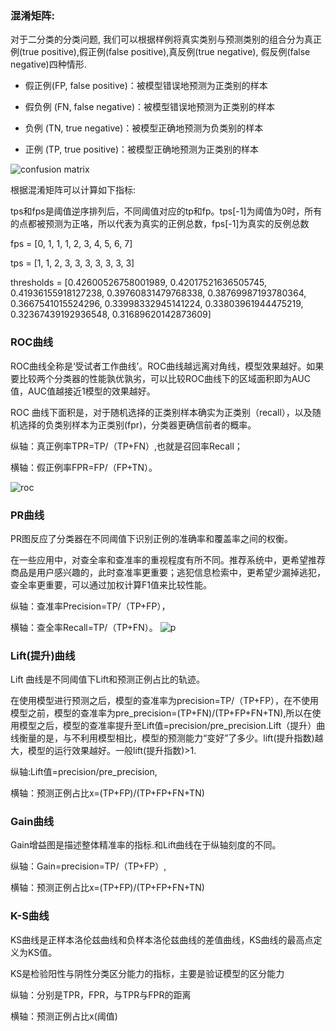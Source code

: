 ### 混淆矩阵:
对于二分类的分类问题, 我们可以根据样例将真实类别与预测类别的组合分为真正例(true positive),假正例(false positive),真反例(true negative), 假反例(false negative)四种情形.


- 假正例(FP, false positive)：被模型错误地预测为正类别的样本

- 假负例 (FN, false negative)：被模型错误地预测为正类别的样本

- 负例 (TN, true negative)：被模型正确地预测为负类别的样本

- 正例 (TP, true positive)：被模型正确地预测为正类别的样本

![confusion matrix](../common/confusion-matrix.jpeg)


根据混淆矩阵可以计算如下指标:


tps和fps是阈值逆序排列后，不同阈值对应的tp和fp。tps[-1]为阈值为0时，所有的点都被预测为正咯，所以代表为真实的正例总数，fps[-1]为真实的反例总数

fps = [0, 1, 1, 1, 2, 3, 4, 5, 6, 7]

tps = [1, 1, 2, 3, 3, 3, 3, 3, 3, 3]

thresholds = [0.42600526758001989, 0.42017521636505745, 0.41936155918127238, 0.39760831479768338, 0.38769987193780364, 0.3667541015524296, 0.33998332945141224, 0.33803961944475219, 0.32367439192936548, 0.31689620142873609]

### ROC曲线
ROC曲线全称是‘受试者工作曲线’。ROC曲线越远离对角线，模型效果越好。如果要比较两个分类器的性能孰优孰劣，可以比较ROC曲线下的区域面积即为AUC值，AUC值越接近1模型的效果越好。

ROC 曲线下面积是，对于随机选择的正类别样本确实为正类别（recall），以及随机选择的负类别样本为正类别(fpr)，分类器更确信前者的概率。

纵轴：真正例率TPR=TP/（TP+FN）,也就是召回率Recall；

横轴：假正例率FPR=FP/（FP+TN）。

![roc](../common/roc.jpeg)



### PR曲线
PR图反应了分类器在不同阈值下识别正例的准确率和覆盖率之间的权衡。

在一些应用中，对查全率和查准率的重视程度有所不同。推荐系统中，更希望推荐商品是用户感兴趣的，此时查准率更重要；逃犯信息检索中，更希望少漏掉逃犯，查全率更重要，可以通过加权计算F1值来比较性能。

纵轴：查准率Precision=TP/（TP+FP），

横轴：查全率Recall=TP/（TP+FN）。
![p](../common/pr.jpg)


### Lift(提升)曲线
Lift 曲线是不同阈值下Lift和预测正例占比的轨迹。

在使用模型进行预测之后，模型的查准率为precision=TP/（TP+FP），在不使用模型之前，模型的查准率为pre_precision=(TP+FN)/(TP+FP+FN+TN),所以在使用模型之后，模型的查准率提升至Lift值=precision/pre_precision.Lift（提升）曲线衡量的是，与不利用模型相比，模型的预测能力“变好”了多少。lift(提升指数)越大，模型的运行效果越好。一般lift(提升指数)>1.

纵轴:Lift值=precision/pre_precision,

横轴：预测正例占比x=(TP+FP)/(TP+FP+FN+TN)

### Gain曲线
Gain增益图是描述整体精准率的指标.和Lift曲线在于纵轴刻度的不同。

纵轴：Gain=precision=TP/（TP+FP）,

横轴：预测正例占比x=(TP+FP)/(TP+FP+FN+TN)

### K-S曲线
KS曲线是正样本洛伦兹曲线和负样本洛伦兹曲线的差值曲线，KS曲线的最高点定义为KS值。

KS是检验阳性与阴性分类区分能力的指标，主要是验证模型的区分能力

纵轴：分别是TPR，FPR，与TPR与FPR的距离

横轴：预测正例占比x(阈值)



